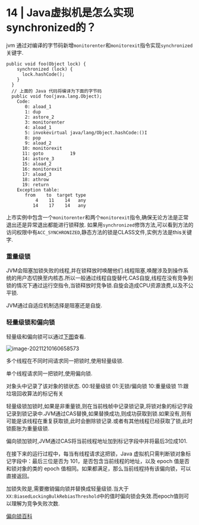 # 14 | Java虚拟机是怎么实现synchronized的？

jvm 通过对编译的字节码新增`monitorenter`和`monitorexit`指令实现`synchronized`关键字.

```
public void foo(Object lock) {
    synchronized (lock) {
      lock.hashCode();
    }
  }
  // 上面的 Java 代码将编译为下面的字节码
  public void foo(java.lang.Object);
    Code:
       0: aload_1
       1: dup
       2: astore_2
       3: monitorenter
       4: aload_1
       5: invokevirtual java/lang/Object.hashCode:()I
       8: pop
       9: aload_2
      10: monitorexit
      11: goto          19
      14: astore_3
      15: aload_2
      16: monitorexit
      17: aload_3
      18: athrow
      19: return
    Exception table:
       from    to  target type
           4    11    14   any
          14    17    14   any
```

上市实例中包含一个`monitorenter`和两个`monitorexit`指令,确保无论方法是正常退出还是异常退出都能进行锁释放.
如果用`synchronized`修饰方法,可以看到方法的访问权限中有`ACC_SYNCHRONIZED`,静态方法的锁是CLASS文件,实例方法是this关键字.

### 重量级锁

JVM会阻塞加锁失败的线程,并在锁释放时唤醒他们.线程阻塞,唤醒涉及到操作系统的用户态切换至内核态.所以一般通过线程自旋替代.CAS自旋,线程在没有竞争到锁的情况下通过运行空指令,当锁释放时竞争锁.自旋会造成CPU资源浪费,以及不公平锁.

JVM通过自适应机制选择是阻塞还是自旋.

### 轻量级锁和偏向锁

轻量级和偏向锁可以通过[下图](https://wiki.openjdk.java.net/display/HotSpot/Synchronization)查看.

![image-20211210160658573](C:\Users\Administrator\AppData\Roaming\Typora\typora-user-images\image-20211210160658573.png)

多个线程在不同时间请求同一把锁时,使用轻量级锁.

单个线程请求同一把锁时,使用偏向锁.

对象头中记录了该对象的锁状态. 00:轻量级锁  01:无锁/偏向锁 10:重量级锁 11:跟垃圾回收算法的标记有关

轻量级锁加锁时,如果是非重量锁,则在当前栈帧中记录锁记录,将锁对象的标记字段记录到锁记录中.JVM通过CAS替换,如果替换成功,则成功获取到锁.如果没有,则有可能是该线程在重复获取锁,此时会删除锁记录.或者有其他线程已经获取了锁,此时锁膨胀为重量级锁.



偏向锁加锁时,JVM通过CAS将当前线程地址加到标记字段中并将最后3位成101.

在接下来的运行过程中，每当有线程请求这把锁，Java 虚拟机只需判断锁对象标记字段中：最后三位是否为 101，是否包含当前线程的地址，以及 epoch 值是否和锁对象的类的 epoch 值相同。如果都满足，那么当前线程持有该偏向锁，可以直接返回。

加锁失败是,需要撤销偏向锁并替换成轻量级锁.当大于`XX:BiasedLockingBulkRebiasThreshold`中的值时偏向锁会失效.而epoch值则可以理解为竞争失败次数.



[偏向锁百科](https://openjdk.java.net/jeps/374)